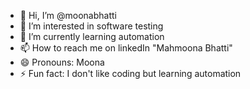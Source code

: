 - 👋 Hi, I’m @moonabhatti
- 👀 I’m interested in software testing
- 🌱 I’m currently learning automation
- 📫 How to reach me on linkedIn "Mahmoona Bhatti"
- 😄 Pronouns: Moona 
- ⚡ Fun fact: I don't like coding but learning automation 

<!---
moonabhatti/moonabhatti is a ✨ special ✨ repository because its `README.md` (this file) appears on your GitHub profile.
You can click the Preview link to take a look at your changes.
--->
